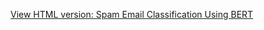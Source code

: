 [View HTML version: Spam Email Classification Using BERT](https://htmlpreview.github.io/?https://github.com/hugohiraoka/Spam_Email_Classification_Using_BERT/blob/main/html/Spam_Email_Classification_Using_BERT.html)
